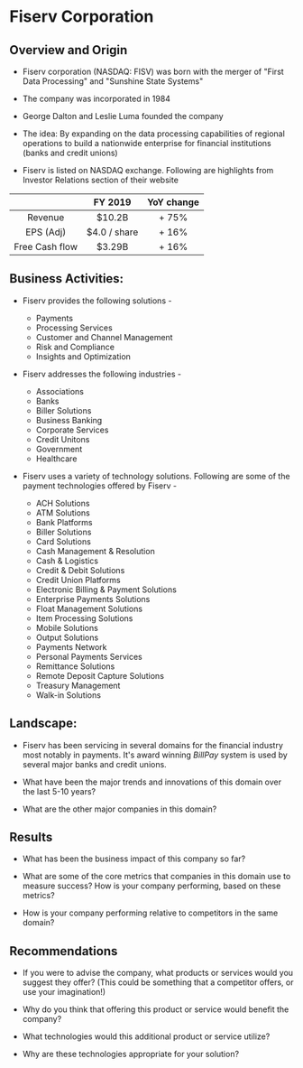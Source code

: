 # Fiserv Corporation

## Overview and Origin

* Fiserv corporation (NASDAQ: FISV) was born with the merger of "First Data Processing" and "Sunshine State Systems"

* The company was incorporated in 1984

* George Dalton and Leslie Luma founded the company

* The idea:  By expanding on the data processing capabilities of regional operations to build a nationwide enterprise for financial institutions (banks and credit unions)

* Fiserv is listed on NASDAQ exchange. Following are highlights from Investor Relations section of their website

 |        | FY 2019    | YoY change   |
 |:-------:|:----------:|:---------:|
 | Revenue | $10.2B | + 75% |
 | EPS (Adj) | $4.0 / share| + 16% |
 | Free Cash flow | $3.29B | + 16% | 


## Business Activities:

* Fiserv provides the following solutions -
  * Payments
  * Processing Services
  * Customer and Channel Management
  * Risk and Compliance
  * Insights and Optimization

* Fiserv addresses the following industries -
  * Associations
  * Banks
  * Biller Solutions
  * Business Banking
  * Corporate Services
  * Credit Unitons
  * Government
  * Healthcare

* Fiserv uses a variety of technology solutions. Following are some of the payment technologies offered by Fiserv -
  * ACH Solutions
  * ATM Solutions
  * Bank Platforms
  * Biller Solutions
  * Card Solutions
  * Cash Management & Resolution
  * Cash & Logistics
  * Credit & Debit Solutions
  * Credit Union Platforms
  * Electronic Billing & Payment Solutions
  * Enterprise Payments Solutions
  * Float Management Solutions
  * Item Processing Solutions
  * Mobile Solutions
  * Output Solutions
  * Payments Network
  * Personal Payments Services
  * Remittance Solutions
  * Remote Deposit Capture Solutions
  * Treasury Management
  * Walk-in Solutions


## Landscape:

* Fiserv has been servicing in several domains for the financial industry most notably in payments. It's award winning _BillPay_ system is used by several major banks and credit unions.

* What have been the major trends and innovations of this domain over the last 5-10 years?

* What are the other major companies in this domain?


## Results

* What has been the business impact of this company so far?

* What are some of the core metrics that companies in this domain use to measure success? How is your company performing, based on these metrics?

* How is your company performing relative to competitors in the same domain?


## Recommendations

* If you were to advise the company, what products or services would you suggest they offer? (This could be something that a competitor offers, or use your imagination!)

* Why do you think that offering this product or service would benefit the company?

* What technologies would this additional product or service utilize?

* Why are these technologies appropriate for your solution?
